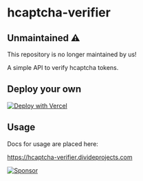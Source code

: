 # hcaptcha-verifier

## Unmaintained ⚠️
This repository is no longer maintained by us!

A simple API to verify hcaptcha tokens.

## Deploy your own

[![Deploy with Vercel](https://vercel.com/button)](https://vercel.com/new/clone?repository-url=https%3A%2F%2Fgithub.com%2FDivideProjects%2Fhcaptcha-verifier&demo-title=hCaptcha%20Verifier&demo-description=A%20simple%20API%20to%20verify%20hCaptcha%20tokens.&demo-url=https%3A%2F%2Fhcaptcha-verifier.divideprojects.com?utm_source=divideprojects&utm_campaign=oss)


## Usage
Docs for usage are placed here:

https://hcaptcha-verifier.divideprojects.com


[![Sponsor](https://www.datocms-assets.com/31049/1618983297-powered-by-vercel.svg)](https://vercel.com/?utm_source=divideprojects&utm_campaign=oss)
